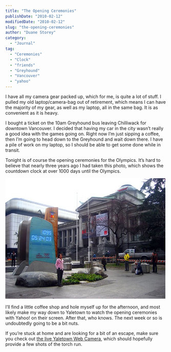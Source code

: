 ```yaml
---
title: "The Opening Ceremonies"
publishDate: "2010-02-12"
modifiedDate: "2010-02-12"
slug: "the-opening-ceremonies"
author: "Duane Storey"
category:
  - "Journal"
tag:
  - "Ceremonies"
  - "Clock"
  - "friends"
  - "Greyhound"
  - "Vancouver"
  - "yahoo"
---
```


I have all my camera gear packed up, which for me, is quite a lot of stuff. I pulled my old laptop/camera-bag out of retirement, which means I can have the majority of my gear, as well as my laptop, all in the same bag. It is as convenient as it is heavy.

I bought a ticket on the 10am Greyhound bus leaving Chilliwack for downtown Vancouver. I decided that having my car in the city wasn’t really a good idea with the games going on. Right now I’m just sipping a coffee, then I’m going to head down to the Greyhound and wait down there. I have a pile of work on my laptop, so I should be able to get some done while in transit.

Tonight is of course the opening ceremonies for the Olympics. It’s hard to believe that nearly three years ago I had taken this photo, which shows the countdown clock at over 1000 days until the Olympics.

![Olympic Countdown Clock](_images/the-opening-ceremonies-1.jpg)

I’ll find a little coffee shop and hole myself up for the afternoon, and most likely make my way down to Yaletown to watch the opening ceremonies with Yahoo! on their screen. After that, who knows. The next week or so is undoubtedly going to be a bit nuts.

If you’re stuck at home and are looking for a bit of an escape, make sure you check out [the live Yaletown Web Camera](http://www.migratorynerd.com/blog/2010-winter-olympics/live-yaletown-web-camera-during-the-games/), which should hopefully provide a few shots of the torch run.